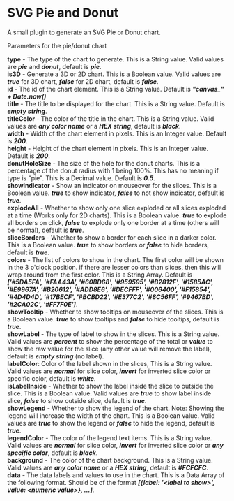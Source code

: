 # SVG Pie and Donut
A small plugin to generate an SVG Pie or Donut chart.

Parameters for the pie/donut chart

<b>type</b> - The type of the chart to generate. This is a String value. Valid values are <i><b>pie</b></i> and <i><b>donut</b></i>, default is <i><b>pie</b></i>.<br>
<b>is3D</b> - Generate a 3D or 2D chart. This is a Boolean value. Valid values are <i><b>true</b></i> for 3D chart, <i><b>false</b></i> for 2D chart, default is <i><b>false</b></i>.<br>
<b>id</b> - The id of the chart element. This is a String value. Default is <i><b>"canvas_" + Date.now()</b></i><br>
<b>title</b> - The title to be displayed for the chart. This is a String value. Default is <i><b>empty string</b></i>.<br>
<b>titleColor</b> - The color of the title in the chart. This is a String value. Valid values are <i><b>any color name</b></i> or a <i><b>HEX string</b></i>, default is <i><b>black</b></i>.<br>
<b>width</b> - Width of the chart element in pixels. This is an Integer value. Default is <i><b>200</b></i>.<br>
<b>height</b> - Height of the chart element in pixels. This is an Integer value. Default is <i><b>200</b></i>.<br>
<b>donutHoleSize</b> - The size of the hole for the donut charts. This is a percentage of the donut radius with 1 being 100%. This has no meaning if type is "pie". This is a Decimal value. Default is <i><b>0.5</b></i>.<br>
<b>showIndicator</b> - Show an indicator on mouseover for the slices. This is a Boolean value. <i><b>true</b></i> to show indicator, <i><b>false</b></i> to not show indicator, default is <i><b>true</b></i>.<br>
<b>explodeAll</b> - Whether to show only one slice exploded or all slices exploded at a time (Works only for 2D charts). This is a Boolean value. <i><b>true</b></i> to explode all borders on click, <i><b>false</b></i> to explode only one border at a time (others will be normal), default is <i><b>true</b></i>.<br>
<b>sliceBorders</b> - Whether to show a border for each slice in a darker color. This is a Boolean value. <i><b>true</b></i> to show borders or <i><b>false</b></i> to hide borders, default is <i><b>true</b></i>.<br>
<b>colors</b> - The list of colors to show in the chart. The first color will be shown in the 3 o'clock position. if there are lesser colors than slices, then this will wrap around from the first color. This is a String Array. Default is <i><b>['#5DA5FA', '#FAA43A', '#60BD68', '#959595', '#B2812F', '#1585AC', '#E9967A', '#B20612', '#ADD8E6', '#DECFFF', '#006400', '#F15854', '#4D4D4D', '#17BECF', '#BCBD22', '#E377C2', '#8C56FF', '#9467BD', '#2CA02C', '#FF7F0E']</b></i>.<br>
<b>showTooltip</b> - Whether to show tooltips on mouseover of the slices. This is a Boolean value. <i><b>true</b></i> to show tooltips and <i><b>false</b></i> to hide tooltips, default is <i><b>true</b></i>.<br>
<b>showLabel</b> - The type of label to show in the slices. This is a String value. Valid values are <i><b>percent</b></i> to show the percentage of the total or <i><b>value</b></i> to show the raw value for the slice (any other value will remove the label), default is <i><b>empty string</b></i> (no label).<br>
<b>labelColor</b>: Color of the label shown in the slices, This is a String value. Valid values are <i><b>normal</b></i> for slice color, <i><b>invert</b></i> for inverted slice color or specific color, default is <i><b>white</b></i>.<br>
<b>isLabelInside</b> - Whether to show the label inside the slice to outside the slice. This is a Boolean value. Valid values are <i><b>true</b></i> to show label inside slice, <i><b>false</b></i> to show outside slice, default is <i><b>true</b></i>.<br>
<b>showLegend</b> - Whether to show the legend of the chart. Note: Showing the legend will increase the width of the chart. This is a Boolean value. Valid values are <i><b>true</b></i> to show the legend or <i><b>false</b></i> to hide the legend, default is <i><b>true</b></i>.<br>
<b>legendColor</b> - The color of the legend text items. This is a String value. Valid values are <i><b>normal</b></i> for slice color, <i><b>invert</b></i> for inverted slice color or <i><b>any specific color</b></i>, default is <i><b>black</b></i>.<br>
<b>background</b> - The color of the chart background. This is a String value. Valid values are <i><b>any color name</b></i> or a <i><b>HEX string</b></i>, default is <i><b>#FCFCFC</b></i>.<br>
<b>data</b> - The data labels and values to use in the chart. This is a Data Array of the following format. Should be of the format <i><b>[{label: '&lt;label to show&gt;', value: &lt;numeric value&gt;}, ...]</b></i>.<br>
